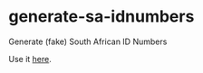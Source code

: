 # generate-sa-idnumbers
Generate (fake) South African ID Numbers

Use it [here](https://dopekid.github.io/generate-sa-idnumbers//).
